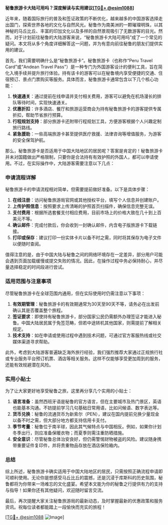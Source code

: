 **秘鲁旅游卡大陆可用吗？深度解读与实用建议[[TG💪+ @esim1088](https://t.me/s/esim1088)]**

近年来，随着国际旅行的普及和签证政策的不断优化，越来越多的中国游客选择走出国门，探索世界各地的文化与自然风光。秘鲁作为南美洲的一颗璀璨明珠，以其神秘的马丘比丘、丰富的印加文化以及多样的自然景观吸引了无数游客的目光。然而，对于计划前往秘鲁的大陆游客来说，“秘鲁旅游卡大陆可用吗”成了一个常见的疑问。本文将从多个角度详细解答这一问题，并为有意向前往秘鲁的朋友们提供实用的建议。

首先，我们需要明确什么是“秘鲁旅游卡”。秘鲁旅游卡（也称作“Peru Travel Card”或“Andean Travel Pass”）是一种专门为外国游客设计的便利工具，旨在简化入境手续并提升旅行体验。持有该卡的游客可以在秘鲁境内享受便捷的交通、住宿预订、景点门票购买等服务。具体而言，秘鲁旅游卡通常包含以下几个核心功能：

1. **快速通关**：通过提前在线申请并支付相关费用，游客可以避免在机场漫长的排队等待时间，实现快速通关。
2. **优惠折扣**：许多酒店、餐厅和旅游运营商会为持有秘鲁旅游卡的游客提供专属折扣，帮助节省旅行预算。
3. **行程规划支持**：部分旅游卡还附带行程规划工具，方便游客根据个人兴趣定制旅行路线。
4. **紧急援助**：一些高端旅游卡甚至提供医疗救援、法律咨询等增值服务，为游客的安全保驾护航。

那么，秘鲁旅游卡是否适用于中国大陆地区的居民呢？答案是肯定的！秘鲁旅游卡并未对国籍做出严格限制，只要你是合法持有有效护照的外国人，都可以申请使用。不过，在实际操作中，大陆游客需要注意以下几点：

### 申请流程详解

秘鲁旅游卡的申请流程相对简单，但需要提前做好准备。以下是具体步骤：

1. **在线注册**：访问秘鲁旅游局官网或其他授权平台，填写个人信息并创建账户。
2. **上传护照信息**：按照要求上传清晰的护照首页扫描件，确保信息完整无误。
3. **支付费用**：根据所选套餐支付相应费用，目前市场上的价格大致在几十到上百美元不等。
4. **确认邮件**：完成付款后，你会收到一封确认邮件，内含电子版旅游卡下载链接。
5. **打印或保存**：建议打印一份实体卡片以备不时之需，同时将其保存为电子文件以便随时查阅。

值得注意的是，由于中国大陆与秘鲁之间的网络环境存在一定差异，部分用户可能会遇到页面加载缓慢或提交失败的情况。因此，在操作过程中务必保持耐心，并尽量选择稳定的时间段进行尝试。

### 适用范围与注意事项

尽管秘鲁旅游卡在全球范围内通用，但在实际使用时仍需注意以下事项：

1. **有效期管理**：秘鲁旅游卡的有效期通常为30天至90天不等，请务必在出发前确认其是否覆盖整个旅程。
2. **签证要求**：即使持有秘鲁旅游卡，部分国家公民仍需额外办理签证才能进入秘鲁。中国大陆居民属于免签范畴，但若中途转机其他国家，则需提前了解相关规定。
3. **技术支持**：如在申请或使用过程中遇到技术问题，可通过官方客服热线或社交媒体渠道寻求帮助。

此外，考虑到大陆游客普遍缺乏海外旅行经验，我们强烈推荐大家通过正规旅行社或专业服务平台预订机票、酒店等相关服务。这样不仅能够享受更加周到的服务，还能有效规避潜在风险。

### 实用小贴士

为了让大家更好地享受秘鲁之旅，这里再分享几个实用的小贴士：

1. **语言准备**：虽然西班牙语是秘鲁的官方语言，但在主要城市及热门景区，英语也能基本沟通。不妨提前学习几句基础日常用语，比如问候语、数字表达等。
2. **货币兑换**：秘鲁的流通货币为新索尔（PEN），建议在国内提前兑换少量现金以备不时之需，但大部分地方都支持信用卡支付。
3. **季节考量**：秘鲁位于南半球，因此其气候特点与中国相反。例如，如果你计划冬季出行，则应准备保暖衣物；而夏季则需注重防晒措施。
4. **安全意识**：尽管秘鲁总体治安良好，但仍需警惕财物被盗的风险。建议随身携带重要证件复印件，并将贵重物品存放在酒店保险箱内。

### 总结

综上所述，秘鲁旅游卡确实适用于中国大陆地区的居民，只需按照正确流程申请即可顺利使用。无论你是想感受马丘比丘的震撼，还是沉浸于库斯科的历史氛围，秘鲁都将为你带来一场难忘的文化盛宴。希望本文能为你的秘鲁之行提供有力的支持与指导！如果你还有其他疑问，欢迎随时留言交流。

最后，再次提醒大家关注秘鲁旅游局的最新动态，及时掌握最新的优惠政策和服务资讯。祝每位读者都能踏上一段愉快而充实的旅程！

[[TG💪+ @esim1088](https://t.me/s/esim1088) ![Image](https://i.postimg.cc/4NQfJmqS/Snipaste-2025-05-13-00-14-12.png)]